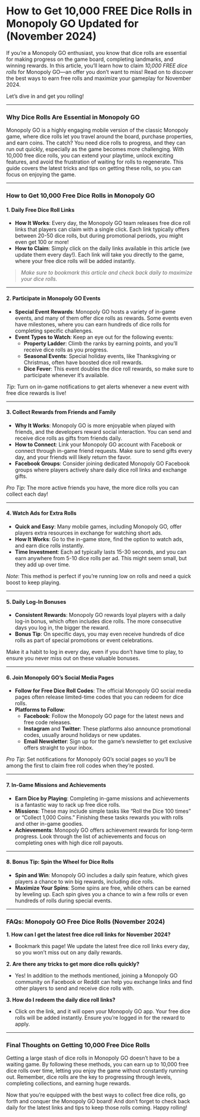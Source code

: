 # How to Get 10,000 FREE Dice Rolls in Monopoly GO Updated for (November 2024)

If you’re a Monopoly GO enthusiast, you know that dice rolls are essential for making progress on the game board, completing landmarks, and winning rewards. In this article, you’ll learn how to claim *10,000 FREE dice rolls* for Monopoly GO—an offer you don’t want to miss! Read on to discover the best ways to earn free rolls and maximize your gameplay for November 2024. 

Let’s dive in and get you rolling!

---

### Why Dice Rolls Are Essential in Monopoly GO

Monopoly GO is a highly engaging mobile version of the classic Monopoly game, where dice rolls let you travel around the board, purchase properties, and earn coins. The catch? You need dice rolls to progress, and they can run out quickly, especially as the game becomes more challenging. With 10,000 free dice rolls, you can extend your playtime, unlock exciting features, and avoid the frustration of waiting for rolls to regenerate. This guide covers the latest tricks and tips on getting these rolls, so you can focus on enjoying the game.

---

### How to Get 10,000 Free Dice Rolls in Monopoly GO 

#### 1. **Daily Free Dice Roll Links**
   - **How It Works**: Every day, the Monopoly GO team releases free dice roll links that players can claim with a single click. Each link typically offers between 20-50 dice rolls, but during promotional periods, you might even get 100 or more!
   - **How to Claim**: Simply click on the daily links available in this article (we update them every day!). Each link will take you directly to the game, where your free dice rolls will be added instantly.

> *Make sure to bookmark this article and check back daily to maximize your dice rolls.*

---

#### 2. **Participate in Monopoly GO Events**
   - **Special Event Rewards**: Monopoly GO hosts a variety of in-game events, and many of them offer dice rolls as rewards. Some events even have milestones, where you can earn hundreds of dice rolls for completing specific challenges.
   - **Event Types to Watch**: Keep an eye out for the following events:
     - **Property Ladder**: Climb the ranks by earning points, and you’ll receive dice rolls as you progress.
     - **Seasonal Events**: Special holiday events, like Thanksgiving or Christmas, often have boosted dice roll rewards.
     - **Dice Fever**: This event doubles the dice roll rewards, so make sure to participate whenever it’s available.

*Tip*: Turn on in-game notifications to get alerts whenever a new event with free dice rewards is live!

---

#### 3. **Collect Rewards from Friends and Family**
   - **Why It Works**: Monopoly GO is more enjoyable when played with friends, and the developers reward social interaction. You can send and receive dice rolls as gifts from friends daily.
   - **How to Connect**: Link your Monopoly GO account with Facebook or connect through in-game friend requests. Make sure to send gifts every day, and your friends will likely return the favor.
   - **Facebook Groups**: Consider joining dedicated Monopoly GO Facebook groups where players actively share daily dice roll links and exchange gifts.

*Pro Tip*: The more active friends you have, the more dice rolls you can collect each day!

---

#### 4. **Watch Ads for Extra Rolls**
   - **Quick and Easy**: Many mobile games, including Monopoly GO, offer players extra resources in exchange for watching short ads.
   - **How It Works**: Go to the in-game store, find the option to watch ads, and earn dice rolls instantly.
   - **Time Investment**: Each ad typically lasts 15-30 seconds, and you can earn anywhere from 5-10 dice rolls per ad. This might seem small, but they add up over time.

*Note*: This method is perfect if you’re running low on rolls and need a quick boost to keep playing.

---

#### 5. **Daily Log-In Bonuses**
   - **Consistent Rewards**: Monopoly GO rewards loyal players with a daily log-in bonus, which often includes dice rolls. The more consecutive days you log in, the bigger the reward.
   - **Bonus Tip**: On specific days, you may even receive hundreds of dice rolls as part of special promotions or event celebrations.

Make it a habit to log in every day, even if you don’t have time to play, to ensure you never miss out on these valuable bonuses.

---

#### 6. **Join Monopoly GO’s Social Media Pages**
   - **Follow for Free Dice Roll Codes**: The official Monopoly GO social media pages often release limited-time codes that you can redeem for dice rolls.
   - **Platforms to Follow**:
     - **Facebook**: Follow the Monopoly GO page for the latest news and free code releases.
     - **Instagram** and **Twitter**: These platforms also announce promotional codes, usually around holidays or new updates.
     - **Email Newsletter**: Sign up for the game’s newsletter to get exclusive offers straight to your inbox.

*Pro Tip*: Set notifications for Monopoly GO’s social pages so you’ll be among the first to claim free roll codes when they’re posted.

---

#### 7. **In-Game Missions and Achievements**
   - **Earn Dice by Playing**: Completing in-game missions and achievements is a fantastic way to rack up free dice rolls.
   - **Missions**: These may include simple tasks like “Roll the Dice 100 times” or “Collect 1,000 Coins.” Finishing these tasks rewards you with rolls and other in-game goodies.
   - **Achievements**: Monopoly GO offers achievement rewards for long-term progress. Look through the list of achievements and focus on completing ones with high dice roll payouts.

---

#### 8. **Bonus Tip: Spin the Wheel for Dice Rolls**
   - **Spin and Win**: Monopoly GO includes a daily spin feature, which gives players a chance to win big rewards, including dice rolls.
   - **Maximize Your Spins**: Some spins are free, while others can be earned by leveling up. Each spin gives you a chance to win a few rolls or even hundreds of rolls during special events.

---

### FAQs: Monopoly GO Free Dice Rolls (November 2024)

**1. How can I get the latest free dice roll links for November 2024?**
   - Bookmark this page! We update the latest free dice roll links every day, so you won’t miss out on any daily rewards.

**2. Are there any tricks to get more dice rolls quickly?**
   - Yes! In addition to the methods mentioned, joining a Monopoly GO community on Facebook or Reddit can help you exchange links and find other players to send and receive dice rolls with.

**3. How do I redeem the daily dice roll links?**
   - Click on the link, and it will open your Monopoly GO app. Your free dice rolls will be added instantly. Ensure you’re logged in for the reward to apply.

---

### Final Thoughts on Getting 10,000 Free Dice Rolls

Getting a large stash of dice rolls in Monopoly GO doesn’t have to be a waiting game. By following these methods, you can earn up to 10,000 free dice rolls over time, letting you enjoy the game without constantly running out. Remember, dice rolls are the key to progressing through levels, completing collections, and earning huge rewards.

Now that you’re equipped with the best ways to collect free dice rolls, go forth and conquer the Monopoly GO board! And don’t forget to check back daily for the latest links and tips to keep those rolls coming. Happy rolling!
